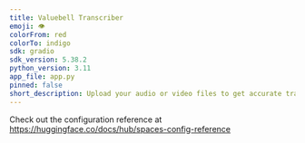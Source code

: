```yaml
---
title: Valuebell Transcriber
emoji: 👁
colorFrom: red
colorTo: indigo
sdk: gradio
sdk_version: 5.38.2
python_version: 3.11
app_file: app.py
pinned: false
short_description: Upload your audio or video files to get accurate transcripts
---
```


Check out the configuration reference at https://huggingface.co/docs/hub/spaces-config-reference
